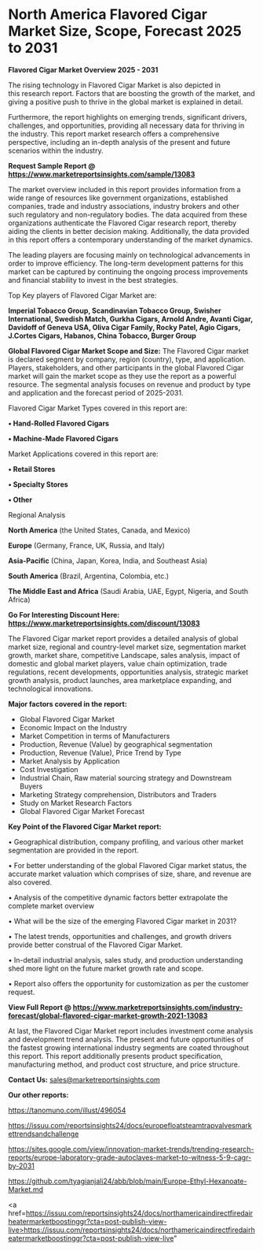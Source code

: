 # North America Flavored Cigar Market Size, Scope, Forecast 2025 to 2031

<Strong> Flavored Cigar Market Overview 2025 - 2031</strong>

The rising technology in Flavored Cigar Market is also depicted in this research report. Factors that are boosting the growth of the market, and giving a positive push to thrive in the global market is explained in detail.

Furthermore, the report highlights on emerging trends, significant drivers, challenges, and opportunities, providing all necessary data for thriving in the industry. This report market research offers a comprehensive perspective, including an in-depth analysis of the present and future scenarios within the industry.

<strong>Request Sample Report @ <a href=https://www.marketreportsinsights.com/sample/13083>https://www.marketreportsinsights.com/sample/13083</a></strong>

The market overview included in this report provides information from a wide range of resources like government organizations, established companies, trade and industry associations, industry brokers and other such regulatory and non-regulatory bodies. The data acquired from these organizations authenticate the Flavored Cigar research report, thereby aiding the clients in better decision making. Additionally, the data provided in this report offers a contemporary understanding of the market dynamics.

The leading players are focusing mainly on technological advancements in order to improve efficiency. The long-term development patterns for this market can be captured by continuing the ongoing process improvements and financial stability to invest in the best strategies.

Top Key players of Flavored Cigar Market are:

<strong>Imperial Tobacco Group, Scandinavian Tobacco Group, Swisher International, Swedish Match, Gurkha Cigars, Arnold Andre, Avanti Cigar, Davidoff of Geneva USA, Oliva Cigar Family, Rocky Patel, Agio Cigars, J.Cortes Cigars, Habanos, China Tobacco, Burger Group</strong>

<strong><b>Global Flavored Cigar Market Scope and Size:</b></strong>
The Flavored Cigar market is declared segment by company, region (country), type, and application. Players, stakeholders, and other participants in the global Flavored Cigar market will gain the market scope as they use the report as a powerful resource. The segmental analysis focuses on revenue and product by type and application and the forecast period of 2025-2031.

Flavored Cigar Market Types covered in this report are:

<strong>• Hand-Rolled Flavored Cigars

• Machine-Made Flavored Cigars</strong>

Market Applications covered in this report are:

<strong>• Retail Stores

• Specialty Stores

• Other</strong> 

Regional Analysis

<strong>North America</strong> (the United States, Canada, and Mexico)

<strong>Europe</strong> (Germany, France, UK, Russia, and Italy)

<strong>Asia-Pacific</strong> (China, Japan, Korea, India, and Southeast Asia)

<strong>South America</strong> (Brazil, Argentina, Colombia, etc.)

<strong>The Middle East and Africa</strong> (Saudi Arabia, UAE, Egypt, Nigeria, and South Africa)

<strong>Go For Interesting Discount Here: <a href=https://www.marketreportsinsights.com/discount/13083>https://www.marketreportsinsights.com/discount/13083</a></strong>

The Flavored Cigar market report provides a detailed analysis of global market size, regional and country-level market size, segmentation market growth, market share, competitive Landscape, sales analysis, impact of domestic and global market players, value chain optimization, trade regulations, recent developments, opportunities analysis, strategic market growth analysis, product launches, area marketplace expanding, and technological innovations.

<strong><b>Major factors covered in the report:</b></strong>
<ul>
  <li>Global Flavored Cigar Market </li>
  <li>Economic Impact on the Industry</li>
  <li>Market Competition in terms of Manufacturers</li>
  <li>Production, Revenue (Value) by geographical segmentation</li>
  <li>Production, Revenue (Value), Price Trend by Type</li>
  <li>Market Analysis by Application</li>
  <li>Cost Investigation</li>
  <li>Industrial Chain, Raw material sourcing strategy and Downstream Buyers</li>
  <li>Marketing Strategy comprehension, Distributors and Traders</li>
  <li>Study on Market Research Factors</li>
  <li>Global Flavored Cigar Market Forecast</li>
</ul>

<strong><b>Key Point of the Flavored Cigar Market report:</b></strong>

• Geographical distribution, company profiling, and various other market segmentation are provided in the report.

• For better understanding of the global Flavored Cigar market status, the accurate market valuation which comprises of size, share, and revenue are also covered.

• Analysis of the competitive dynamic factors better extrapolate the complete market overview

• What will be the size of the emerging Flavored Cigar market in 2031?

• The latest trends, opportunities and challenges, and growth drivers provide better construal of the Flavored Cigar Market.

• In-detail industrial analysis, sales study, and production understanding shed more light on the future market growth rate and scope.

• Report also offers the opportunity for customization as per the customer request.

<strong><b>View Full Report @ <a href=https://www.marketreportsinsights.com/industry-forecast/global-flavored-cigar-market-growth-2021-13083>https://www.marketreportsinsights.com/industry-forecast/global-flavored-cigar-market-growth-2021-13083</a></b></strong>


At last, the Flavored Cigar Market report includes investment come analysis and development trend analysis. The present and future opportunities of the fastest growing international industry segments are coated throughout this report. This report additionally presents product specification, manufacturing method, and product cost structure, and price structure.

<strong>Contact Us:</strong>
sales@marketreportsinsights.com

<strong>Our other reports:</strong>

<a href=https://tanomuno.com/illust/496054>https://tanomuno.com/illust/496054</a>

<a href=https://issuu.com/reportsinsights24/docs/europefloatsteamtrapvalvesmarkettrendsandchallenge>https://issuu.com/reportsinsights24/docs/europefloatsteamtrapvalvesmarkettrendsandchallenge</a>

<a href=https://sites.google.com/view/innovation-market-trends/trending-research-reports/europe-laboratory-grade-autoclaves-market-to-witness-5-9-cagr-by-2031>https://sites.google.com/view/innovation-market-trends/trending-research-reports/europe-laboratory-grade-autoclaves-market-to-witness-5-9-cagr-by-2031</a>

<a href=https://github.com/tyagianjali24/abb/blob/main/Europe-Ethyl-Hexanoate-Market.md>https://github.com/tyagianjali24/abb/blob/main/Europe-Ethyl-Hexanoate-Market.md</a>

<a href=https://issuu.com/reportsinsights24/docs/northamericaindirectfiredairheatermarketboostinggr?cta=post-publish-view-live>https://issuu.com/reportsinsights24/docs/northamericaindirectfiredairheatermarketboostinggr?cta=post-publish-view-live</a>"
